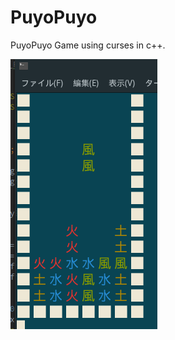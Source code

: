 # PuyoPuyo
PuyoPuyo Game using curses in c++.

![Puyo](https://raw.githubusercontent.com/fhaze/puyopuyo/master/screen.png)
